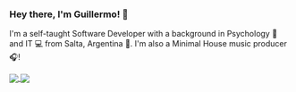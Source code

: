 ### Hey there, I'm Guillermo! 👋

I'm a self-taught Software Developer with a background in Psychology 🧠 and IT 💻 from Salta, Argentina 🧉. I'm also a Minimal House music producer 🎧!  

<a href="#">
  <img align="center" src="https://github-readme-stats.vercel.app/api?username=dieguezguille&show_icons=true&hide=prs,contribs&count_private=true&theme=onedark" />
</a>
<a href="#">
  <img align="center" src="https://github-readme-stats.vercel.app/api/top-langs/?username=dieguezguille&hide=ShaderLab,HLSL&layout=compact&theme=onedark" />
</a>
